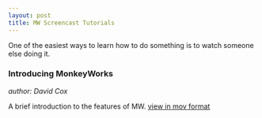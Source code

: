 ```yaml
---
layout: post
title: MW Screencast Tutorials
---
```



One of the easiest ways to learn how to do something is to watch someone else doing it.


### Introducing MonkeyWorks ###
_author: David Cox_

A brief introduction to the features of MW.  [view in mov format](http://public.coxlab.org/mw/Tutorial1.mov)

